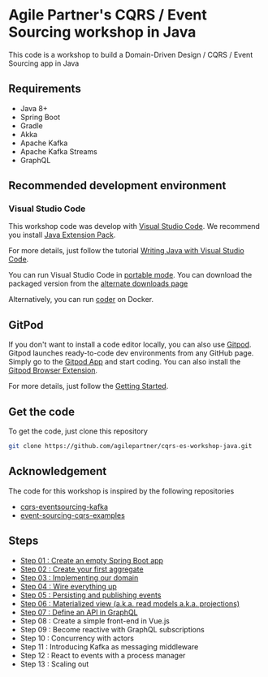 # Agile Partner's CQRS / Event Sourcing workshop in Java

This code is a workshop to build a Domain-Driven Design / CQRS / Event Sourcing app in Java

## Requirements

* Java 8+
* Spring Boot
* Gradle
* Akka
* Apache Kafka
* Apache Kafka Streams
* GraphQL

## Recommended development environment

### Visual Studio Code

This workshop code was develop with [Visual Studio Code](https://code.visualstudio.com/).
We recommend you install [Java Extension Pack](https://marketplace.visualstudio.com/items?itemName=vscjava.vscode-java-pack).

For more details, just follow the tutorial [Writing Java with Visual Studio Code](https://code.visualstudio.com/docs/java/java-tutorial).

You can run Visual Studio Code in [portable mode](https://code.visualstudio.com/docs/editor/portable). You can download the packaged version from the [alternate downloads page](https://code.visualstudio.com/#alt-downloads)

Alternatively, you can run [coder](https://coder.com/) on Docker.

## GitPod

If you don't want to install a code editor locally, you can also use [Gitpod](https://www.gitpod.io/). Gitpod launches ready-to-code dev environments from any GitHub page. Simply go to the [Gitpod App](https://gitpod.io/workspaces/) and start coding. You can also install the [Gitpod Browser Extension](https://www.gitpod.io/docs/20_Browser_Extension/).

For more details, just follow the [Getting Started](https://www.gitpod.io/docs/10_Getting_Started/).

## Get the code

To get the code, just clone this repository

``` bash
git clone https://github.com/agilepartner/cqrs-es-workshop-java.git
```

## Acknowledgement

The code for this workshop is inspired by the following repositories

* [cqrs-eventsourcing-kafka](https://github.com/vgoldin/cqrs-eventsourcing-kafka)
* [event-sourcing-cqrs-examples](https://github.com/andreschaffer/event-sourcing-cqrs-examples)

## Steps

* [Step 01 : Create an empty Spring Boot app](/Step01/Step01.md)
* [Step 02 : Create your first aggregate](/Step02/Step02.md)
* [Step 03 : Implementing our domain](/Step03/Step03.md)
* [Step 04 : Wire everything up](/Step04/Step04.md)
* [Step 05 : Persisting and publishing events](/Step05/Step05.md)
* [Step 06 : Materialized view (a.k.a. read models a.k.a. projections)](/Step06/Step06.md)
* [Step 07 : Define an API in GraphQL](/Step07/Step07.md)
* Step 08 : Create a simple front-end in Vue.js
* Step 09 : Become reactive with GraphQL subscriptions
* Step 10 : Concurrency with actors
* Step 11 : Introducing Kafka as messaging middleware
* Step 12 : React to events with a process manager
* Step 13 : Scaling out
